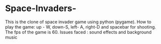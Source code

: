 # Space-Invaders-
This is the clone of space invader game using python (pygame). How to play the game: up - W, down-S, left- A, right-D and spacebar for shooting. The fps of the game is 60. 
Issues faced : sound effects and background music
